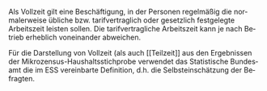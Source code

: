 Als Vollzeit gilt eine Beschäftigung, in der Personen regelmäßig die nor­maler­weise übliche bzw. ta­rif­ver­trag­lich oder gesetzlich festgelegte Arbeitszeit leisten sollen. Die ta­rif­ver­trag­liche Arbeitszeit kann je nach Be­trieb erheblich von­ein­ander abweichen.

Für die Darstellung von Vollzeit (als auch [[Teil­zeit]] aus den Ergebnissen der Mi­kro­zensus-Haus­halts­stich­probe verwendet das Statistische Bun­des­amt die im ESS ver­ein­barte Definition, d.h. die Selbst­ein­schätz­ung der Be­frag­ten.